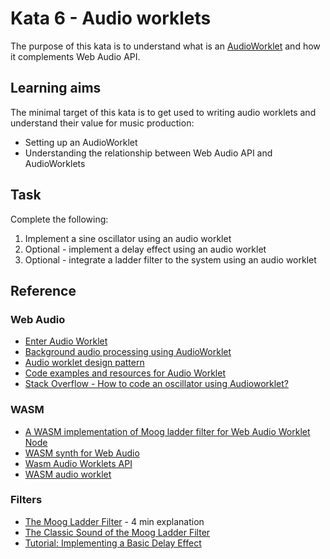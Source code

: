 # Kata 6 - Audio worklets

The purpose of this kata is to understand what is an [AudioWorklet](https://developer.mozilla.org/en-US/docs/Web/API/AudioWorklet) and how it complements Web Audio API.

## Learning aims

The minimal target of this kata is to get used to writing audio worklets and understand their value for music production:

* Setting up an AudioWorklet
* Understanding the relationship between Web Audio API and AudioWorklets

## Task

Complete the following:

1. Implement a sine oscillator using an audio worklet
2. Optional - implement a delay effect using an audio worklet
3. Optional - integrate a ladder filter to the system using an audio worklet

## Reference

### Web Audio

* [Enter Audio Worklet](https://developer.chrome.com/blog/audio-worklet/)
* [Background audio processing using AudioWorklet](https://developer.mozilla.org/en-US/docs/Web/API/Web_Audio_API/Using_AudioWorklet)
* [Audio worklet design pattern](https://developer.chrome.com/blog/audio-worklet-design-pattern/)
* [Code examples and resources for Audio Worklet](https://googlechromelabs.github.io/web-audio-samples/audio-worklet/)
* [Stack Overflow - How to code an oscillator using Audioworklet?](https://stackoverflow.com/questions/57921909/how-to-code-an-oscillator-using-audioworklet)

### WASM

* [A WASM implementation of Moog ladder filter for Web Audio Worklet Node](https://github.com/TheBouteillacBear/webaudioworklet-wasm)
* [WASM synth for Web Audio](https://github.com/a-cordier/wasm-audio)
* [Wasm Audio Worklets API](https://emscripten.org/docs/api_reference/wasm_audio_worklets.html)
* [WASM audio worklet](https://rustwasm.github.io/wasm-bindgen/examples/wasm-audio-worklet.html)

### Filters

* [The Moog Ladder Filter](https://www.youtube.com/watch?v=5sAq0FjRUI4) - 4 min explanation
* [The Classic Sound of the Moog Ladder Filter](https://www.uaudio.com/blog/moog-ladder-filter/)
* [Tutorial: Implementing a Basic Delay Effect](https://wiki.analog.com/resources/tools-software/sharc-audio-module/baremetal/delay-effect-tutorial)
